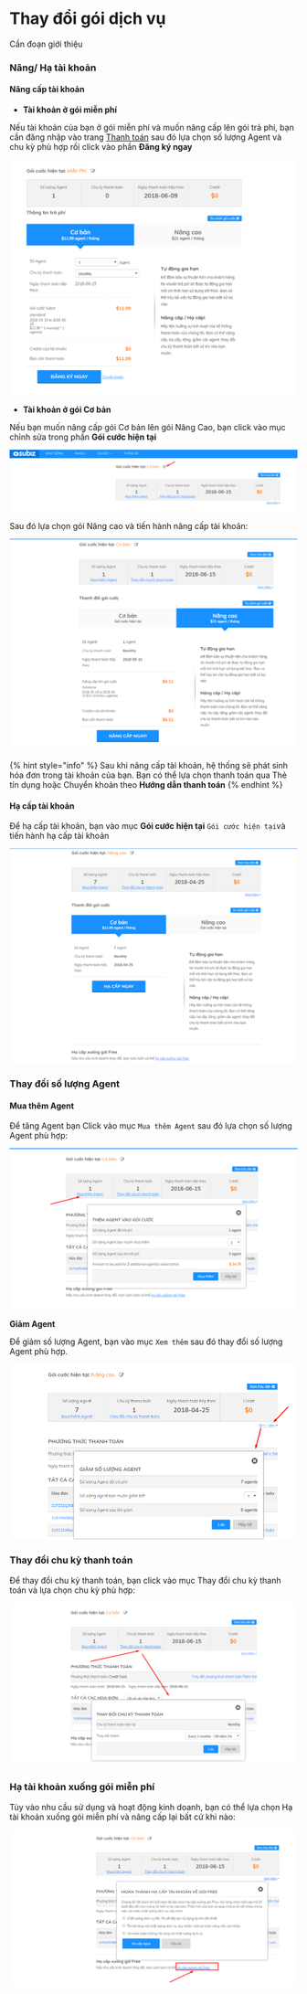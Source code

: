 # Thay đổi gói dịch vụ

Cần đoạn giới thiệu

### Nâng/ Hạ tài khoản

#### Nâng cấp tài khoản

* **Tài khoản ở gói miễn phí**

Nếu tài khoản của bạn ở gói miễn phí và muốn nâng cấp lên gói trả phí, bạn cần đăng nhập vào trang [Thanh toán](https://app.subiz.com/payment-home) sau đó lựa chọn số lượng Agent và chu kỳ phù hợp rồi click vào phần **Đăng ký ngay**

![N&#xE2;ng c&#x1EA5;p g&#xF3;i t&#xE0;i kho&#x1EA3;n](../../.gitbook/assets/nang-cap-goi-tai-khoan.png)

* **Tài khoản ở gói Cơ bản**

Nếu bạn muốn nâng cấp gói Cơ bản lên gói Nâng Cao,  bạn click vào mục chỉnh sửa trong phần **Gói cước hiện tại**

![N&#xE2;ng c&#x1EA5;p g&#xF3;i c&#x1A1; b&#x1EA3;n](../../.gitbook/assets/nang-cap-goi-co-ban.png)

Sau đó lựa chọn gói Nâng cao và tiến hành nâng cấp tài khoản:

![N&#xE2;ng c&#x1EA5;p l&#xEA;n g&#xF3;i n&#xE2;ng cao](../../.gitbook/assets/nang-cap-len-goi-nang-cao.png)

{% hint style="info" %}
Sau khi nâng cấp tài khoản, hệ thống sẽ phát sinh hóa đơn trong tài khoản của bạn. Bạn có thể lựa chọn thanh toán qua Thẻ tín dụng hoặc Chuyển khoản theo **Hướng dẫn thanh toán**
{% endhint %}



#### Hạ cấp tài khoản

Để hạ cấp tài khoản, bạn vào mục **Gói cước hiện tại** `Gói cước hiện tại`và tiến hành hạ cấp tài khoản

![](../../.gitbook/assets/ha-tai-khoan.png)

### Thay đổi số lượng Agent

#### Mua thêm Agent

Để tăng Agent bạn Click vào mục `Mua thêm Agent` sau đó lựa chọn số lượng Agent phù hợp:

![Mua th&#xEA;m Agent](../../.gitbook/assets/mua-them-agents.png)

**Giảm Agent**

Để giảm số lượng Agent, bạn vào mục `Xem thêm` sau đó thay đổi số lượng Agent phù hợp.

![Gi&#x1EA3;m Agent](../../.gitbook/assets/giam-agent.png)

### Thay đổi chu kỳ thanh toán

Để thay đổi chu kỳ thanh toán, bạn click vào mục Thay đổi chu kỳ thanh toán và lựa chọn chu kỳ phù hợp:

![Thay &#x111;&#x1ED5;i chu k&#x1EF3; thay to&#xE1;n](../../.gitbook/assets/thay-doi-chu-ky-thanh-toan.png)

### Hạ tài khoản xuống gói miễn phí

Tùy vào nhu cầu sử dụng và hoạt động kinh doanh, bạn có thể lựa chọn Hạ tài khoản xuống gói miễn phí và nâng cấp lại bất cứ khi nào:

![H&#x1EA1; t&#xE0;i kho&#x1EA3;n xu&#x1ED1;ng g&#xF3;i mi&#x1EC5;n ph&#xED;](../../.gitbook/assets/ha-tai-khoan-xuong-goi-mien-phi.png)



